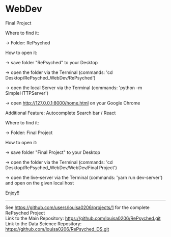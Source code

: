 # WebDev

Final Project

Where to find it: 

-> Folder: RePsyched


How to open it: 

-> save folder "RePsyched" to your Desktop

-> open the folder via the Terminal (commands: 'cd Desktop/RePsyched_WebDev/RePsyched')

-> open the local Server via the Terminal (commands: 'python -m SimpleHTTPServer')

-> open http://127.0.0.1:8000/home.html on your Google Chrome




Additional Feature: Autocomplete Search bar / React

Where to find it:

-> Folder: Final Project

How to open it: 

-> save folder "Final Project" to your Desktop

-> open the folder via the Terminal (commands: 'cd Desktop/RePsyched_WebDev/WebDev/Final Project')

-> open the live-server via the Terminal (commands: 'yarn run dev-server') and open on the given local host

Enjoy!!

***

See https://github.com/users/louisa0206/projects/1 for the complete RePsyched Project \
Link to the Main Repository: https://github.com/louisa0206/RePsyched.git \
Link to the Data Science Repository: https://github.com/louisa0206/RePsyched_DS.git
